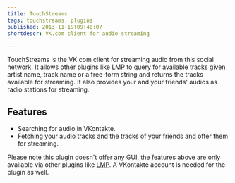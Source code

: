 ```yaml
---
title: TouchStreams
tags: touchstreams, plugins
published: 2013-11-19T09:40:07
shortdescr: VK.com client for audio streaming

---
```


TouchStreams is the VK.com client for streaming audio from this social
network. It allows other plugins like [LMP](/plugins-lmp) to query for
available tracks given artist name, track name or a free-form string and
returns the tracks available for streaming. It also provides your and
your friends' audios as radio stations for streaming.

Features
--------

- Searching for audio in VKontakte.
- Fetching your audio tracks and the tracks of your friends and offer
  them for streaming.

Please note this plugin doesn't offer any GUI, the features above are
only available via other plugins like [LMP](/plugins-lmp). A VKontakte
account is needed for the plugin as well.
